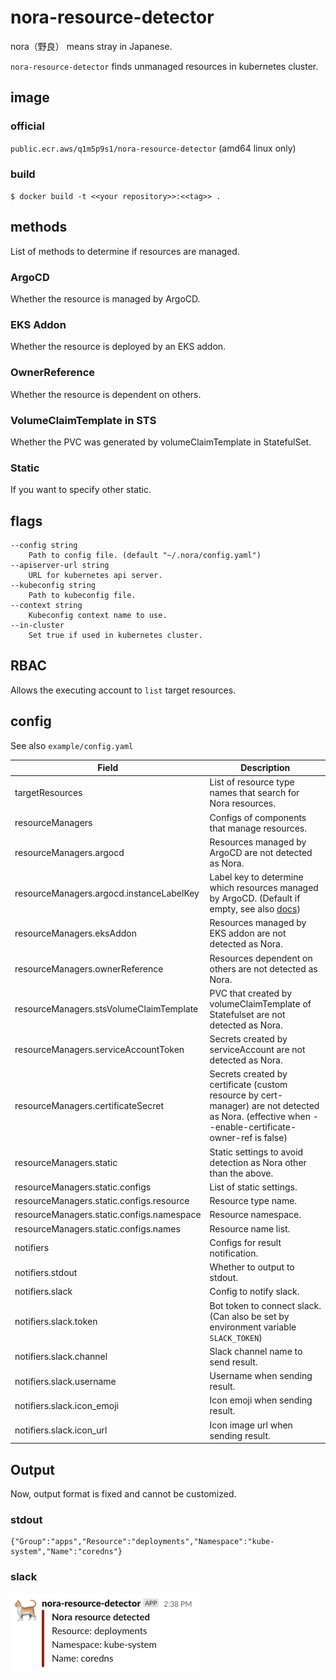 # nora-resource-detector

nora（野良） means stray in Japanese.

`nora-resource-detector` finds unmanaged resources in kubernetes cluster.

## image

### official

`public.ecr.aws/q1m5p9s1/nora-resource-detector` (amd64 linux only)

### build

`$ docker build -t <<your repository>>:<<tag>> .`

## methods

List of methods to determine if resources are managed.

### ArgoCD

Whether the resource is managed by ArgoCD.

### EKS Addon

Whether the resource is deployed by an EKS addon.

### OwnerReference

Whether the resource is dependent on others.

### VolumeClaimTemplate in STS

Whether the PVC was generated by volumeClaimTemplate in StatefulSet.

### Static

If you want to specify other static.

## flags

```
--config string
    Path to config file. (default "~/.nora/config.yaml")
--apiserver-url string
    URL for kubernetes api server.
--kubeconfig string
    Path to kubeconfig file.
--context string
    Kubeconfig context name to use.
--in-cluster
    Set true if used in kubernetes cluster.
```

## RBAC

Allows the executing account to `list` target resources.

## config

See also `example/config.yaml`

| Field                                     | Description                                                                                                                                                                               |
|-------------------------------------------|-------------------------------------------------------------------------------------------------------------------------------------------------------------------------------------------|
| targetResources                           | List of resource type names that search for Nora resources.                                                                                                                               |
| resourceManagers                          | Configs of components that manage resources.                                                                                                                                              |
| resourceManagers.argocd                   | Resources managed by ArgoCD are not detected as Nora.                                                                                                                                     |
| resourceManagers.argocd.instanceLabelKey  | Label key to determine which resources managed by ArgoCD. (Default if empty, see also [docs](https://argo-cd.readthedocs.io/en/stable/faq/#why-is-my-app-out-of-sync-even-after-syncing)) |
| resourceManagers.eksAddon                 | Resources managed by EKS addon are not detected as Nora.                                                                                                                                  |
| resourceManagers.ownerReference           | Resources dependent on others are not detected as Nora.                                                                                                                                   |
| resourceManagers.stsVolumeClaimTemplate   | PVC that created by volumeClaimTemplate of Statefulset are not detected as Nora.                                                                                                          |
| resourceManagers.serviceAccountToken      | Secrets created by serviceAccount are not detected as Nora.                                                                                                                               |
| resourceManagers.certificateSecret        | Secrets created by certificate (custom resource by cert-manager) are not detected as Nora. (effective when --enable-certificate-owner-ref is false)                                       |
| resourceManagers.static                   | Static settings to avoid detection as Nora other than the above.                                                                                                                          |
| resourceManagers.static.configs           | List of static settings.                                                                                                                                                                  |
| resourceManagers.static.configs.resource  | Resource type name.                                                                                                                                                                       |
| resourceManagers.static.configs.namespace | Resource namespace.                                                                                                                                                                       |
| resourceManagers.static.configs.names     | Resource name list.                                                                                                                                                                       |
| notifiers                                 | Configs for result notification.                                                                                                                                                          |
| notifiers.stdout                          | Whether to output to stdout.                                                                                                                                                              |
| notifiers.slack                           | Config to notify slack.                                                                                                                                                                   |
| notifiers.slack.token                     | Bot token to connect slack. (Can also be set by environment variable `SLACK_TOKEN`)                                                                                                       |
| notifiers.slack.channel                   | Slack channel name to send result.                                                                                                                                                        |
| notifiers.slack.username                  | Username when sending result.                                                                                                                                                             |
| notifiers.slack.icon_emoji                | Icon emoji when sending result.                                                                                                                                                           |
| notifiers.slack.icon_url                  | Icon image url when sending result.                                                                                                                                                       |

## Output

Now, output format is fixed and cannot be customized.

### stdout

```
{"Group":"apps","Resource":"deployments","Namespace":"kube-system","Name":"coredns"}
```

### slack

![slack output sample](docs/img/slack.png)
